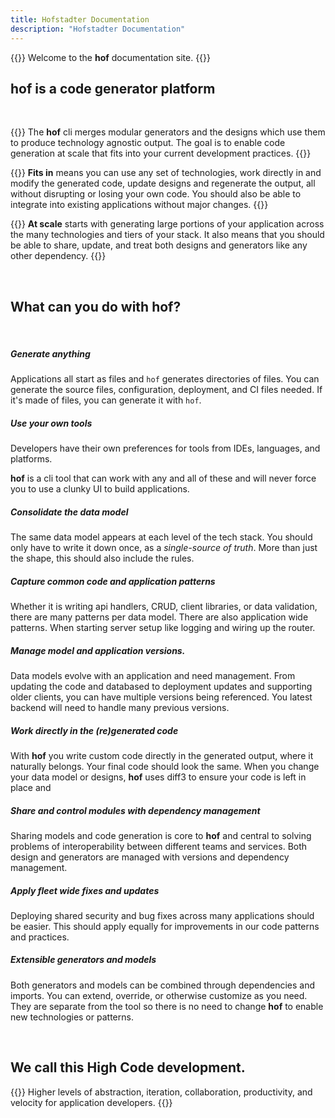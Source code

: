 ```yaml
---
title: Hofstadter Documentation
description: "Hofstadter Documentation"
---
```


{{<lead>}}
Welcome to the __hof__ documentation site.
{{</lead>}}


## __hof__ is a code generator platform

<br>

{{<lead>}}
The __hof__ cli merges modular generators
and the designs which use them
to produce technology agnostic output.
The goal is to enable code generation
at scale that fits into your current
development practices.
{{</lead>}}

{{<lead>}}
__Fits in__ means you can use any set of technologies,
work directly in and modify the generated code,
update designs and regenerate the output,
all without disrupting or losing your own code.
You should also be able to integrate into
existing applications without major changes.
{{</lead>}}

{{<lead>}}
__At scale__ starts with generating large portions of your application
across the many technologies and tiers of your stack.
It also means that you should be able to share, update, and treat
both designs and generators like any other dependency.
{{</lead>}}



<br>

## What can you do with __hof__?

<br>

##### Generate anything

Applications all start as files and `hof` generates directories of files.
You can generate the source files, configuration, deployment, and CI files needed.
If it's made of files, you can generate it with `hof`.

##### Use your own tools

Developers have their own preferences for tools
from IDEs, languages, and platforms.

__hof__ is a cli tool that can work with any and all of these
and will never force you to use a clunky UI to build applications.

##### Consolidate the data model

The same data model appears at each level of the tech stack.
You should only have to write it down once, as a _single-source of truth_.
More than just the shape, this should also include the rules.

##### Capture common code and application patterns

Whether it is writing api handlers, CRUD, client libraries, or data validation,
there are many patterns per data model.
There are also application wide patterns.
When starting server setup like logging and wiring up the router.

##### Manage model and application versions.

Data models evolve with an application and need management.
From updating the code and databased to deployment updates and supporting
older clients, you can have multiple versions being referenced.
You latest backend will need to handle many previous versions.

##### Work directly in the (re)generated code

With __hof__ you write custom code directly in the generated output,
where it naturally belongs. Your final code should look the same.
When you change your data model or designs, __hof__ uses diff3
to ensure your code is left in place and 

##### Share and control modules with dependency management

Sharing models and code generation is core to __hof__
and central to solving problems of interoperability between
different teams and services.
Both design and generators are managed with versions
and dependency management.

##### Apply fleet wide fixes and updates

Deploying shared security and bug fixes across many applications should be easier.
This should apply equally for improvements in our code patterns and practices.

##### Extensible generators and models

Both generators and models can be combined through dependencies and imports.
You can extend, override, or otherwise customize as you need.
They are separate from the tool so there is no need to change __hof__
to enable new technologies or patterns.

<br>


## We call this High Code development.

{{<lead>}}
Higher levels of abstraction, iteration, collaboration, productivity, and velocity
for application developers.
{{</lead>}}


